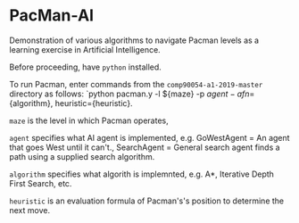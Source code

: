 # PacMan-AI

Demonstration of various algorithms to navigate Pacman levels as a learning exercise in Artificial Intelligence.

Before proceeding, have `python` installed. 

To run Pacman, enter commands from the `comp90054-a1-2019-master` directory as follows: `python pacman.y -l ${maze} -p ${agent} -a fn=${algorithm}, heuristic={heuristic}. 

`maze` is the level in which Pacman operates, 

`agent` specifies what AI agent is implemented, e.g. GoWestAgent = An agent that goes West until it can't., SearchAgent = General search agent finds a path using a supplied search algorithm. 

`algorithm` specifies what algorith is implemnted, e.g. A*, Iterative Depth First Search, etc.

`heuristic` is an evaluation formula of Pacman's's position to determine the next move. 
